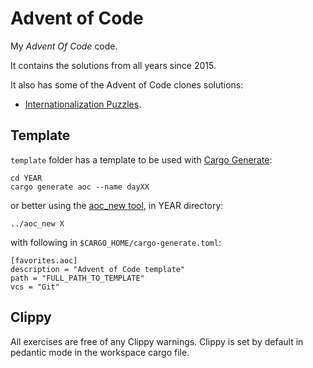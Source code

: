 # Advent of Code

My *Advent Of Code* code.

It contains the solutions from all years since 2015.

It also has some of the Advent of Code clones solutions:

- [Internationali­zation Puzzles](i18n-puzzles).

## Template

`template` folder has a template to be used with [Cargo Generate](https://cargo-generate.github.io/cargo-generate):

    cd YEAR
    cargo generate aoc --name dayXX

or better using the [aoc_new tool](tools/aoc_new/README.md), in YEAR directory:

    ../aoc_new X

with following in `$CARGO_HOME/cargo-generate.toml`:

    [favorites.aoc]
    description = "Advent of Code template"
    path = "FULL_PATH_TO_TEMPLATE"
    vcs = "Git"

## Clippy

All exercises are free of any Clippy warnings. Clippy is set by default in pedantic mode in the workspace cargo file.
